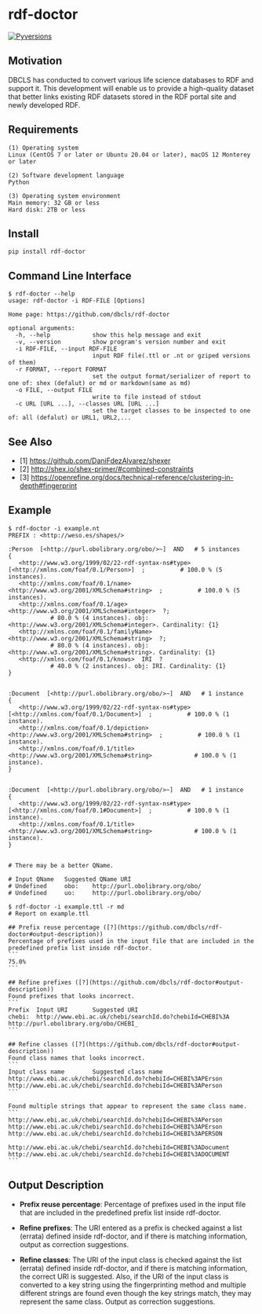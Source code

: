 # rdf-doctor
[![Pyversions](https://img.shields.io/pypi/pyversions/rdf-doctor.svg)](https://pypi.python.org/pypi/rdf-doctor)

## Motivation
DBCLS has conducted to convert various life science databases to RDF and support it. This development will enable us to provide a high-quality dataset that better links existing RDF datasets stored in the RDF portal site and newly developed RDF.

## Requirements
```
(1) Operating system
Linux (CentOS 7 or later or Ubuntu 20.04 or later), macOS 12 Monterey or later

(2) Software development language
Python

(3) Operating system environment
Main memory: 32 GB or less
Hard disk: 2TB or less
```

## Install
```
pip install rdf-doctor
```

## Command Line Interface
```
$ rdf-doctor --help
usage: rdf-doctor -i RDF-FILE [Options]

Home page: https://github.com/dbcls/rdf-doctor

optional arguments:
  -h, --help            show this help message and exit
  -v, --version         show program's version number and exit
  -i RDF-FILE, --input RDF-FILE
                        input RDF file(.ttl or .nt or gziped versions of them)
  -r FORMAT, --report FORMAT
                        set the output format/serializer of report to one of: shex (defalut) or md or markdown(same as md)
  -o FILE, --output FILE
                        write to file instead of stdout
  -c URL [URL ...], --classes URL [URL ...]
                        set the target classes to be inspected to one of: all (defalut) or URL1, URL2,...
```

## See Also
- [1] https://github.com/DaniFdezAlvarez/shexer
- [2] http://shex.io/shex-primer/#combined-constraints
- [3] https://openrefine.org/docs/technical-reference/clustering-in-depth#fingerprint

## Example
```
$ rdf-doctor -i example.nt
PREFIX : <http://weso.es/shapes/>

:Person  [<http://purl.obolibrary.org/obo/>~]  AND   # 5 instances
{
   <http://www.w3.org/1999/02/22-rdf-syntax-ns#type>  [<http://xmlns.com/foaf/0.1/Person>]  ;          # 100.0 % (5 instances).
   <http://xmlns.com/foaf/0.1/name>  <http://www.w3.org/2001/XMLSchema#string>  ;          # 100.0 % (5 instances).
   <http://xmlns.com/foaf/0.1/age>  <http://www.w3.org/2001/XMLSchema#integer>  ?;
            # 80.0 % (4 instances). obj: <http://www.w3.org/2001/XMLSchema#integer>. Cardinality: {1}
   <http://xmlns.com/foaf/0.1/familyName>  <http://www.w3.org/2001/XMLSchema#string>  ?;
            # 80.0 % (4 instances). obj: <http://www.w3.org/2001/XMLSchema#string>. Cardinality: {1}
   <http://xmlns.com/foaf/0.1/knows>  IRI  ?
            # 40.0 % (2 instances). obj: IRI. Cardinality: {1}
}


:Document  [<http://purl.obolibrary.org/obo/>~]  AND   # 1 instance
{
   <http://www.w3.org/1999/02/22-rdf-syntax-ns#type>  [<http://xmlns.com/foaf/0.1/Document>]  ;          # 100.0 % (1 instance).
   <http://xmlns.com/foaf/0.1/depiction>  <http://www.w3.org/2001/XMLSchema#string>  ;          # 100.0 % (1 instance).
   <http://xmlns.com/foaf/0.1/title>  <http://www.w3.org/2001/XMLSchema#string>            # 100.0 % (1 instance).
}


:Document  [<http://purl.obolibrary.org/obo/>~]  AND   # 1 instance
{
   <http://www.w3.org/1999/02/22-rdf-syntax-ns#type>  [<http://xmlns.com/foaf/0.1#Document>]  ;          # 100.0 % (1 instance).
   <http://xmlns.com/foaf/0.1/title>  <http://www.w3.org/2001/XMLSchema#string>            # 100.0 % (1 instance).
}


# There may be a better QName.

# Input QName   Suggested QName URI
# Undefined     obo:    http://purl.obolibrary.org/obo/
# Undefined     uo:     http://purl.obolibrary.org/obo/
```

````
$ rdf-doctor -i example.ttl -r md
# Report on example.ttl

## Prefix reuse percentage ([?](https://github.com/dbcls/rdf-doctor#output-description))
Percentage of prefixes used in the input file that are included in the predefined prefix list inside rdf-doctor.
```
75.0%
```

## Refine prefixes ([?](https://github.com/dbcls/rdf-doctor#output-description))
Found prefixes that looks incorrect.
```
Prefix  Input URI       Suggested URI
chebi:  http://www.ebi.ac.uk/chebi/searchId.do?chebiId=CHEBI%3A http://purl.obolibrary.org/obo/CHEBI_
```

## Refine classes ([?](https://github.com/dbcls/rdf-doctor#output-description))
Found class names that looks incorrect.
```
Input class name        Suggested class name
http://www.ebi.ac.uk/chebi/searchId.do?chebiId=CHEBI%3APErson   http://www.ebi.ac.uk/chebi/searchId.do?chebiId=CHEBI%3APerson
```

Found multiple strings that appear to represent the same class name.
```
http://www.ebi.ac.uk/chebi/searchId.do?chebiId=CHEBI%3APerson
http://www.ebi.ac.uk/chebi/searchId.do?chebiId=CHEBI%3APErson
http://www.ebi.ac.uk/chebi/searchId.do?chebiId=CHEBI%3APERSON

http://www.ebi.ac.uk/chebi/searchId.do?chebiId=CHEBI%3ADocument
http://www.ebi.ac.uk/chebi/searchId.do?chebiId=CHEBI%3ADOCUMENT
```
````

## Output Description
* **Prefix reuse percentage**: Percentage of prefixes used in the input file that are included in the predefined prefix list inside rdf-doctor.

* **Refine prefixes**: The URI entered as a prefix is checked against a list (errata) defined inside rdf-doctor, and if there is matching information, output as correction suggestions.

* **Refine classes**: The URI of the input class is checked against the list (errata) defined inside rdf-doctor, and if there is matching information, the correct URI is suggested. Also, if the URI of the input class is converted to a key string using the fingerprinting method and multiple different strings are found even though the key strings match, they may represent the same class. Output as correction suggestions.
